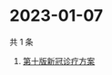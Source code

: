 # 2023-01-07

共 1 条

<!-- BEGIN -->
<!-- 最后更新时间 Sat Jan 07 2023 01:07:05 GMT+0800 (China Standard Time) -->

1. [第十版新冠诊疗方案](https://www.zhihu.com/search?q=第十版新冠诊疗方案)

<!-- END -->
